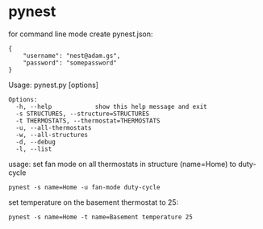 pynest
======
for command line mode create pynest.json:

    {
        "username": "nest@adam.gs",
        "password": "somepassword"
    }

Usage: pynest.py [options]

    Options:
      -h, --help            show this help message and exit
      -s STRUCTURES, --structure=STRUCTURES
      -t THERMOSTATS, --thermostat=THERMOSTATS
      -u, --all-thermostats
      -w, --all-structures  
      -d, --debug           
      -l, --list            

usage:
set fan mode on all thermostats in structure (name=Home) to duty-cycle

    pynest -s name=Home -u fan-mode duty-cycle

set temperature on the basement thermostat to 25:

    pynest -s name=Home -t name=Basement temperature 25
